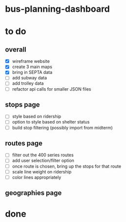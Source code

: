 # bus-planning-dashboard

# to do

## overall
- [x] wireframe website
- [x] create 3 main maps
- [x] bring in SEPTA data
- [ ] add subway data
- [ ] add trolley data
- [ ] refactor api calls for smaller JSON files

## stops page
- [ ] style based on ridership
- [ ] option to style based on shelter status
- [ ] build stop filtering (possibly import from midterm)

## routes page
- [ ] filter out the 400 series routes
- [ ] add user selection/filter option
- [ ] once route is chosen, bring up the stops for that route
- [ ] scale line weight on ridership
- [ ] color lines appropriately

## geographies page


# done
